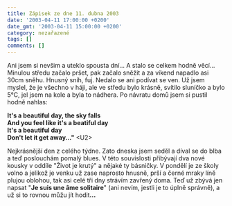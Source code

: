 ```yaml
---
title: Zápisek ze dne 11. dubna 2003
date: '2003-04-11 17:00:00 +0200'
date_gmt: '2003-04-11 15:00:00 +0200'
category: nezařazené
tags: []
comments: []
---
```

<p>Ani jsem si nevšim a uteklo spousta dní... A
stalo se celkem hodně věcí... Minulou středu začalo pršet, pak začalo sněžit a za
víkend napadlo asi 30cm sněhu. Hnusný sníh, fuj. Nedalo se ani podívat se ven. Už
jsem myslel, že je všechno v háji, ale ve středu bylo krásně, svítilo sluníčko a
bylo 5°C, jel jsem na kole a byla to nádhera. Po návratu domů jsem si pustil hodně
nahlas:<br></p>
<p class="odsazeny"><span style="font-weight:bold">It's a beautiful day, the sky falls<br>And you feel like it's a beatiful day<br>It's a beautiful day<br>Don't let it get away...&quot;</span> &lt;U2&gt;</p>
<p>Nejkrásnější den z celého týdne. Zato
dneska jsem seděl a díval se do blba a teď poslouchám pomalý blues. V této
souvislosti přibývají dva nové kousky v oddíle &quot;Život je krutý&quot; a
nějaké ty básničky. V pondělí je ze školy volno a jelikož je venku už zase
naprosto hnusně, prší a černé mraky líně plujou oblohou, tak asi celé tři dny
strávím zavřený doma. Teď už zbývá jen napsat &quot;<span style="font-weight:bold">Je
suis une âme solitaire</span>&quot; (ani nevím, jestli je to úplně
správně), a už si to rovnou můžu jít hodit<span style="font-weight:bold">...</span></p>
